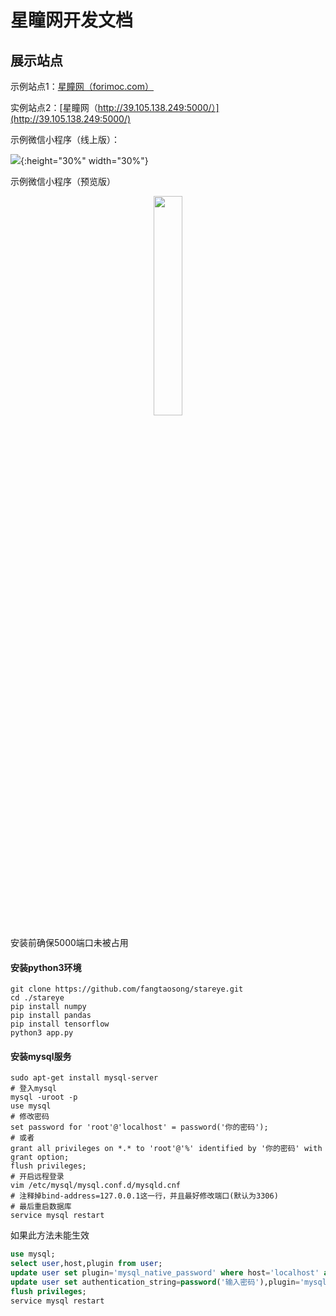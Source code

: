 # 星瞳网开发文档

## 展示站点

示例站点1：[星瞳网（forimoc.com）](https://forimoc.com/)

实例站点2：[星瞳网（http://39.105.138.249:5000/）](http://39.105.138.249:5000/)

示例微信小程序（线上版）：

![](http://myimg2.constfrost.com//星瞳网.jpg){:height="30%" width="30%"}

示例微信小程序（预览版）

<center><img src=" http://myimg2.constfrost.com//oi3M25CTa8ftzH1qCojqrBu6LdAc.jpg" width="30%"></center>


安装前确保5000端口未被占用

#### 安装python3环境

```shell
git clone https://github.com/fangtaosong/stareye.git
cd ./stareye
pip install numpy
pip install pandas
pip install tensorflow
python3 app.py
```

#### 安装mysql服务

```shell
sudo apt-get install mysql-server
# 登入mysql
mysql -uroot -p
use mysql
# 修改密码
set password for 'root'@'localhost' = password('你的密码');
# 或者
grant all privileges on *.* to 'root'@'%' identified by '你的密码' with grant option;
flush privileges;
# 开启远程登录
vim /etc/mysql/mysql.conf.d/mysqld.cnf
# 注释掉bind-address=127.0.0.1这一行，并且最好修改端口(默认为3306)
# 最后重启数据库
service mysql restart
```

如果此方法未能生效

```sql
use mysql;
select user,host,plugin from user;
update user set plugin='mysql_native_password' where host='localhost' and user='root'
update user set authentication_string=password('输入密码'),plugin='mysql_native_password' where user='root';
flush privileges;
service mysql restart
```

